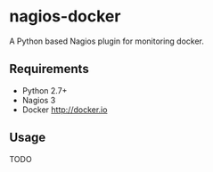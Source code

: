 nagios-docker
=============

A Python based Nagios plugin for monitoring docker.

## Requirements

* Python 2.7+
* Nagios 3
* Docker <http://docker.io>

## Usage

TODO
